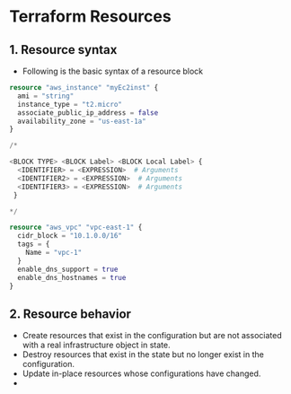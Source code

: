 # Terraform Resources

## 1. Resource syntax 
- Following is the basic syntax of a resource block

```terraform
resource "aws_instance" "myEc2inst" {
  ami = "string"
  instance_type = "t2.micro"
  associate_public_ip_address = false
  availability_zone = "us-east-1a"
}

/*

<BLOCK TYPE> <BLOCK Label> <BLOCK Local Label> {
  <IDENTIFIER> = <EXPRESSION>  # Arguments
  <IDENTIFIER2> = <EXPRESSION>  # Arguments
  <IDENTIFIER3> = <EXPRESSION>  # Arguments
 }

*/

resource "aws_vpc" "vpc-east-1" {
  cidr_block = "10.1.0.0/16"
  tags = {
    Name = "vpc-1"
  }
  enable_dns_support = true
  enable_dns_hostnames = true
}
```

## 2. Resource behavior

- Create resources that exist in the configuration but are not associated with a real infrastructure object in state.
- Destroy resources that exist in the state but no longer exist in the configuration.
- Update in-place resources whose configurations have changed.
- 
